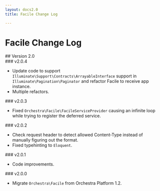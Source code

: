 ```yaml
---
layout: docs2.0
title: Facile Change Log

---
```


# Facile Change Log

<section id="v2.0">
## Version 2.0

<article id="v2.0.4">
### v2.0.4

* Update code to support `Illuminate\Support\Contracts\ArrayableInterface` support in `Illuminate\Pagination\Paginator` and refactor Facile to receive app instance.
* Multiple refactors.

</article>

<article id="v2.0.3">
### v2.0.3

* Fixed `Orchestra\Facile\FacileServiceProvider` causing an infinite loop while trying to register the deferred service.

</article>

<article id="v2.0.2">
### v2.0.2

* Check request header to detect allowed Content-Type instead of manually figuring out the format.
* Fixed typehinting to `Eloquent`.

</article>

<article id="v2.0.1">
### v2.0.1

* Code improvements.

</article>

<article id="v2.0.0">
### v2.0.0

* Migrate `Orchestra\Facile` from Orchestra Platform 1.2.

</article>

</section>
